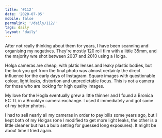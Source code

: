 ```yaml
---
title: '#112'
date: '2020-07-05'
mobile: false
permalink: '/daily/112/'
tags: daily
layout: 'daily'
---
```


After not really thinking about them for years, I have been scanning and organising my negatives. They're mostly 120 roll film with a little 35mm, and the majority wre shot between 2007 and 2010 using a Holga.

Holga cameras are cheap, with platic lenses and leaky plastic bodies, but the look you get from the final photo was almost certainly the direct influence for the early days of Instagram. Square images with questionable colour, light leaks, distortion and unpredictable focus. This is not a camera for those who are looking for high quality images.

My love for the Hogla eventually grew a little thinner and I found a Bronica EC TL in a Brooklyn camera exchange. I used it immediately and got some of my better photos.

I had to sell nearly all my cameras in order to pay bills some years ago, but I kept both of my Holgas (one I modified to get more light leaks, the other is a little cleaner but has a bulb setting for guessed long exposures). It might be about time I tried again.

